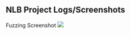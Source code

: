 ## NLB Project Logs/Screenshots

Fuzzing Screenshot
![](C:\Users\liamh\OneDrive\Pictures\Screenshots\FuzzingScreenshots.png)